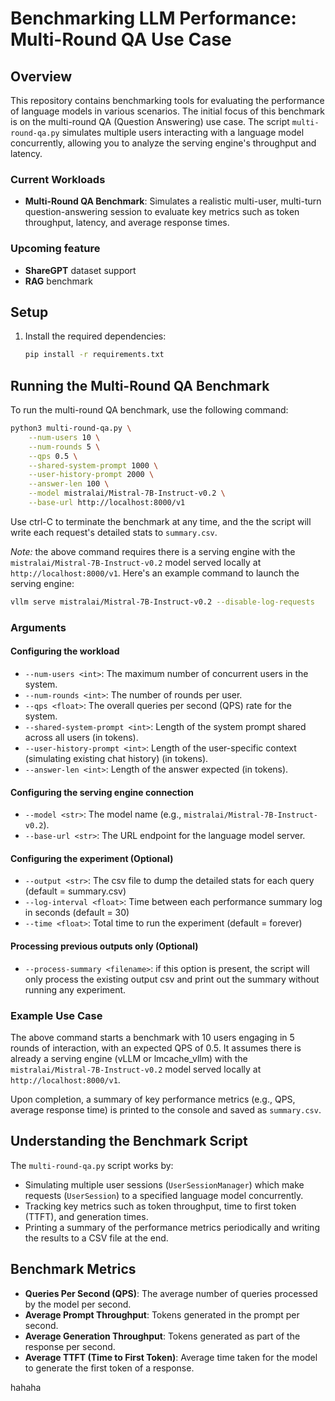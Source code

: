 # Benchmarking LLM Performance: Multi-Round QA Use Case

## Overview

This repository contains benchmarking tools for evaluating the performance of language models in various scenarios. The initial focus of this benchmark is on the multi-round QA (Question Answering) use case. The script `multi-round-qa.py` simulates multiple users interacting with a language model concurrently, allowing you to analyze the serving engine's throughput and latency.

### Current Workloads

- **Multi-Round QA Benchmark**: Simulates a realistic multi-user, multi-turn question-answering session to evaluate key metrics such as token throughput, latency, and average response times.

### Upcoming feature
- **ShareGPT** dataset support
- **RAG** benchmark

## Setup

1. Install the required dependencies:
   ```bash
   pip install -r requirements.txt
   ```

## Running the Multi-Round QA Benchmark

To run the multi-round QA benchmark, use the following command:

```bash
python3 multi-round-qa.py \
    --num-users 10 \
    --num-rounds 5 \
    --qps 0.5 \
    --shared-system-prompt 1000 \
    --user-history-prompt 2000 \
    --answer-len 100 \
    --model mistralai/Mistral-7B-Instruct-v0.2 \
    --base-url http://localhost:8000/v1
```

Use ctrl-C to terminate the benchmark at any time, and the the script will write each request's detailed stats to `summary.csv`.


*Note:* the above command requires there is a serving engine with the `mistralai/Mistral-7B-Instruct-v0.2` model served locally at `http://localhost:8000/v1`. Here's an example command to launch the serving engine:

```bash
vllm serve mistralai/Mistral-7B-Instruct-v0.2 --disable-log-requests
```

### Arguments

#### Configuring the workload
- `--num-users <int>`: The maximum number of concurrent users in the system.
- `--num-rounds <int>`: The number of rounds per user.
- `--qps <float>`: The overall queries per second (QPS) rate for the system.
- `--shared-system-prompt <int>`: Length of the system prompt shared across all users (in tokens).
- `--user-history-prompt <int>`: Length of the user-specific context (simulating existing chat history) (in tokens).
- `--answer-len <int>`: Length of the answer expected (in tokens).

#### Configuring the serving engine connection
- `--model <str>`: The model name (e.g., `mistralai/Mistral-7B-Instruct-v0.2`).
- `--base-url <str>`: The URL endpoint for the language model server.

#### Configuring the experiment (Optional)
- `--output <str>`: The csv file to dump the detailed stats for each query (default = summary.csv)
- `--log-interval <float>`: Time between each performance summary log in seconds (default = 30)
- `--time <float>`: Total time to run the experiment (default = forever)

#### Processing previous outputs only (Optional)
- `--process-summary <filename>`: if this option is present, the script will only process the existing output csv and print out the summary without running any experiment.


### Example Use Case

The above command starts a benchmark with 10 users engaging in 5 rounds of interaction, with an expected QPS of 0.5. It assumes there is already a serving engine (vLLM or lmcache\_vllm) with the `mistralai/Mistral-7B-Instruct-v0.2` model served locally at `http://localhost:8000/v1`.

Upon completion, a summary of key performance metrics (e.g., QPS, average response time) is printed to the console and saved as `summary.csv`.

## Understanding the Benchmark Script

The `multi-round-qa.py` script works by:

- Simulating multiple user sessions (`UserSessionManager`) which make requests (`UserSession`) to a specified language model concurrently.
- Tracking key metrics such as token throughput, time to first token (TTFT), and generation times.
- Printing a summary of the performance metrics periodically and writing the results to a CSV file at the end.

## Benchmark Metrics

- **Queries Per Second (QPS)**: The average number of queries processed by the model per second.
- **Average Prompt Throughput**: Tokens generated in the prompt per second.
- **Average Generation Throughput**: Tokens generated as part of the response per second.
- **Average TTFT (Time to First Token)**: Average time taken for the model to generate the first token of a response.

hahaha